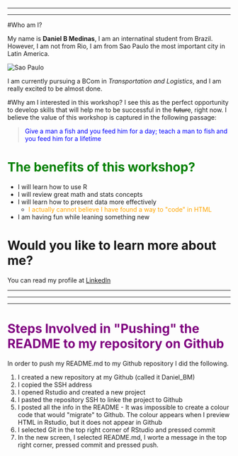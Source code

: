 
---
***

#Who am I?

My name is **Daniel B Medinas**, I am an internatinal student from Brazil. However, I am not from Rio, I am from Sao Paulo the most important city in Latin America.

![Sao Paulo](http://newcomers-sp.com.br/site/wp-content/uploads/2013/11/airshotSP1.jpg) 

I am currently pursuing a BCom in _Transportation and Logistics_, and I am really excited to be almost done.

#Why am I interested in this workshop?
I see this as the perfect opportunity to develop skills that will help me to be successful in the ~~future~~, right now. I believe the value of this workshop is captured in the following passage: 

> <font color='blue'>Give a man a fish and you feed him for a day; teach a man to fish and you feed him for a lifetime</font>


# <font color='green'>The benefits of this workshop?</font>

+ I will learn how to use R
+ I will review great math and stats concepts
+ I will learn how to present data more effectively 
    - <font color='orange'>I actually cannot believe I have found a way to "code" in HTML</font>
+ I am having fun while leaning something new


# Would you like to learn more about me?

You can read my profile at [LinkedIn](https://www.linkedin.com/profile/view?id=204185653&trk=nav_responsive_tab_profile)

***
***
***

# <font color='purple'>Steps Involved in "Pushing" the README to my repository on Github</font>

In order to push my README.md to my Github repository I did the following.

1. I created a new repository at my Github (called it Daniel_BM)
2. I copied the SSH address
3. I opened Rstudio and created a new project
4. I pasted the repository SSH to linke the project to Github
5. I posted all the info in the README - It was impossible to create a colour code that would "migrate" to Github. The colour appears when I preview HTML in Rstudio, but it does not appear in Github
6. I selected Git in the top right corner of RStudio and pressed commit
7. In the new screen, I selected README.md, I worte a message in the top right corner, pressed commit and pressed push.


